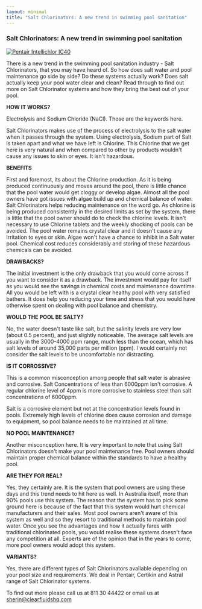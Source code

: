 ```yaml
---
layout: minimal
title: "Salt Chlorinators: A new trend in swimming pool sanitation"
---
```


### Salt Chlorinators: A new trend in swimming pool sanitation

<div class="media">
  <a class="pull-left" href="#">
    <img class="media-object" src="http://ecx.images-amazon.com/images/I/51jiAqQk7QL._SX300_.jpg" class="img-responsive" alt="Pentair Intellichlor IC40"/>
  </a>

  <p>
    There is a new trend in the swimming pool sanitation industry - Salt
    Chlorinators, that you may have heard of. So how does salt water and pool
    maintenance go side by side? Do these systems actually work? Does salt
    actually keep your pool water clear and clean? Read through to find out
    more on Salt Chlorinator systems and how they bring the best out of your
    pool.
  </p>
</div>



**HOW IT WORKS?**

Electrolysis and Sodium Chloride (NaCl). Those are the keywords here.

Salt Chlorinators makes use of the process of electrolysis to the salt
water when it passes through the system.  Using electrolysis, Sodium part
of Salt is taken apart and what we have left is Chlorine. This Chlorine
that we get here is very natural and when compared to other by products
wouldn't cause any issues to skin or eyes. It isn't hazardous.


**BENEFITS**

First and foremost, its about the Chlorine production. As it is being
produced continuously and moves around the pool, there is little chance
that the pool water would get cloggy or develop algae.
Almost all the pool owners have got issues with algae build up and chemical
balance of water. Salt Chlorinators helps reducing maintenance on the word
go. As chlorine is being produced consistently in the desired limits as set
by the system, there is little that the pool owner should do to check the
chlorine levels. It isn't necessary to use Chlorine tablets and the weekly
shocking of pools can be avoided.
The pool water remains crystal clear and it doesn't cause any irritation to
eyes or skin. Algae won't have a chance to inhibit in a Salt water pool.
Chemical cost reduces considerably and storing of these hazardous chemicals
can be avoided.


**DRAWBACKS?**

The initial investment is the only drawback that you would come across if
you want to consider it as a drawback. The investment would pay for itself
as you would see the savings in chemical costs and maintenance downtime.
All you would be left with is a crystal clear healthy pool with very
satisfied bathers. It does help you reducing your time and stress that you
would have otherwise spent on dealing with pool balance and chemistry.


**WOULD THE POOL BE SALTY?**

No, the water doesn't taste like salt, but the salinity levels are very low
(about 0.5 percent), and just slightly noticeable. The average salt levels
are usually in the 3000-4000 ppm range, much less than the ocean, which has
salt levels of around 35,000 parts per million (ppm). I would certainly not
consider the salt levels to be uncomfortable nor distracting.


**IS IT CORROSSIVE?**

This is a common misconception among people that salt water is abrasive and
corrosive. Salt Concentrations of less than 6000ppm isn't corrosive. A
regular chlorine level of 4ppm is more corrosive to stainless steel than
salt concentrations of 6000ppm.

Salt is a corrosive element but not at the concentration levels found in
pools. Extremely high levels of chlorine does cause corrosion and damage to
equipment, so pool balance needs to be maintained at all time.

**NO POOL MAINTENANCE?**

Another misconception here. It is very important to note that using Salt
Chlorinators doesn't make your pool maintenance free. Pool owners should
maintain proper chemical balance within the standards to have a healthy
pool.


**ARE THEY FOR REAL?**

Yes, they certainly are. It is the system that pool owners are using these
days and this trend needs to hit here as well. In Australia itself, more
than 90% pools use this system. The reason that the system has to pick some
ground here is because of the fact that this system would hurt chemical
manufacturers and their sales. Most pool owners aren't aware of this system
as well and so they resort to traditional methods to maintain pool water.
Once you see the advantages and how it actually fares with traditional
chlorinated pools, you would realise these systems doesn't face any
competition at all. Experts are of the opinion that in the years to come,
more pool owners would adopt this system.


**VARIANTS?**

Yes, there are different types of Salt Chlorinators available depending on
your pool size and requirements. We deal in Pentair, Certikin and Astral
range of Salt Chlorinator systems.

To find out more please call us at 811 30 44422 or email us at
sherin@clearfluidshq.com

